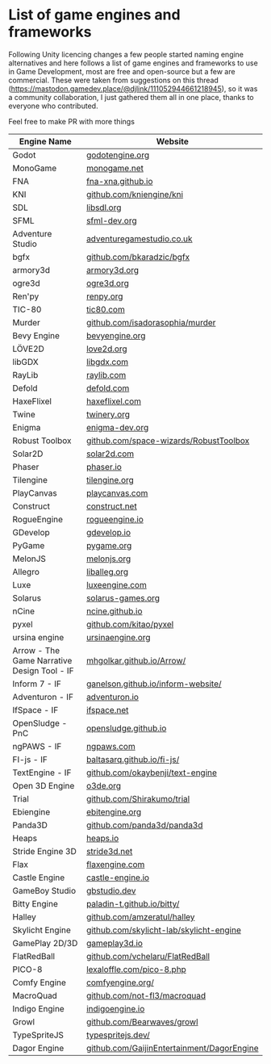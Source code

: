 # List of game engines and frameworks

Following Unity licencing changes a few people started naming engine alternatives and here follows a list of game engines and frameworks to use in Game Development, most are free and open-source but a few are commercial. These were taken from suggestions on this thread (https://mastodon.gamedev.place/@djlink/111052944661218945), so it was a community collaboration, I just gathered them all in one place, thanks to everyone who contributed.  

Feel free to make PR with more things  
  
  
| Engine Name      | Website                                      |
|------------------|----------------------------------------------|
| Godot            | [godotengine.org](https://godotengine.org)    |
| MonoGame         | [monogame.net](https://www.monogame.net)     |
| FNA              | [fna-xna.github.io](https://fna-xna.github.io) |
| KNI              | [github.com/kniengine/kni](https://github.com/kniengine/kni/) |
| SDL              | [libsdl.org](https://www.libsdl.org)        |
| SFML             | [sfml-dev.org](https://www.sfml-dev.org)    |
| Adventure Studio | [adventuregamestudio.co.uk](https://www.adventuregamestudio.co.uk/) |
| bgfx             | [github.com/bkaradzic/bgfx](https://github.com/bkaradzic/bgfx) |
| armory3d         | [armory3d.org](https://armory3d.org/)      |
| ogre3d           | [ogre3d.org](https://www.ogre3d.org/)        |
| Ren'py           | [renpy.org](https://www.renpy.org/)        |
| TIC-80           | [tic80.com](https://tic80.com/)            |
| Murder           | [github.com/isadorasophia/murder](https://github.com/isadorasophia/murder) |
| Bevy Engine      | [bevyengine.org](https://bevyengine.org/)  |
| LÖVE2D           | [love2d.org](https://love2d.org/)          |
| libGDX           | [libgdx.com](https://libgdx.com/)          |
| RayLib           | [raylib.com](https://www.raylib.com/)      |
| Defold           | [defold.com](https://defold.com/)          |
| HaxeFlixel       | [haxeflixel.com](https://haxeflixel.com/)  |
| Twine            | [twinery.org](https://twinery.org/)        |
| Enigma           | [enigma-dev.org](https://enigma-dev.org/)  |
| Robust Toolbox   | [github.com/space-wizards/RobustToolbox](https://github.com/space-wizards/RobustToolbox) |
| Solar2D          | [solar2d.com](https://solar2d.com/)        |
| Phaser           | [phaser.io](https://phaser.io/)            |
| Tilengine        | [tilengine.org](https://www.tilengine.org/) |
| PlayCanvas       | [playcanvas.com](https://playcanvas.com/)  |
| Construct        | [construct.net](https://www.construct.net/) |
| RogueEngine      | [rogueengine.io](https://rogueengine.io/)  |
| GDevelop         | [gdevelop.io](https://gdevelop.io/)        |
| PyGame           | [pygame.org](https://www.pygame.org/)      |
| MelonJS          | [melonjs.org](https://melonjs.org/)        |
| Allegro          | [liballeg.org](https://liballeg.org/)      |
| Luxe             | [luxeengine.com](https://luxeengine.com/)  |
| Solarus          | [solarus-games.org](https://solarus-games.org/) |
| nCine           | [ncine.github.io](https://ncine.github.io/) |
| pyxel            | [github.com/kitao/pyxel](https://github.com/kitao/pyxel) |
| ursina engine    | [ursinaengine.org](https://www.ursinaengine.org/) |
| Arrow - The Game Narrative Design Tool - IF | [mhgolkar.github.io/Arrow/](https://mhgolkar.github.io/Arrow/) |
| Inform 7 - IF    | [ganelson.github.io/inform-website/](https://ganelson.github.io/inform-website/) |
| Adventuron - IF  | [adventuron.io](https://adventuron.io/)   |
| IfSpace - IF     | [ifspace.net](https://www.ifspace.net/)   |
| OpenSludge - PnC | [opensludge.github.io](https://opensludge.github.io/) |
| ngPAWS - IF      | [ngpaws.com](https://ngpaws.com/)         |
| FI-js - IF       | [baltasarq.github.io/fi-js/](http://baltasarq.github.io/fi-js/) |
| TextEngine - IF  | [github.com/okaybenji/text-engine](https://github.com/okaybenji/text-engine) |
| Open 3D Engine   | [o3de.org](https://o3de.org/)             |
| Trial            | [github.com/Shirakumo/trial](https://github.com/Shirakumo/trial) |
| Ebiengine        | [ebitengine.org](https://ebitengine.org/) |
| Panda3D          | [github.com/panda3d/panda3d](https://github.com/panda3d/panda3d) |
| Heaps            | [heaps.io](https://heaps.io/)              |
| Stride Engine 3D | [stride3d.net](https://www.stride3d.net/)  |
| Flax             | [flaxengine.com](https://flaxengine.com/)  |
| Castle Engine    | [castle-engine.io](https://castle-engine.io/) |
| GameBoy Studio   | [gbstudio.dev](https://www.gbstudio.dev/)  |
| Bitty Engine     | [paladin-t.github.io/bitty/](https://paladin-t.github.io/bitty/) |
| Halley           | [github.com/amzeratul/halley](https://github.com/amzeratul/halley) |
| Skylicht Engine  | [github.com/skylicht-lab/skylicht-engine](https://github.com/skylicht-lab/skylicht-engine) |
| GamePlay 2D/3D   | [gameplay3d.io](https://www.gameplay3d.io/) |
| FlatRedBall      | [github.com/vchelaru/FlatRedBall](https://github.com/vchelaru/FlatRedBall) |
| PICO-8           | [lexaloffle.com/pico-8.php](https://www.lexaloffle.com/pico-8.php) |
| Comfy Engine     | [comfyengine.org/](https://comfyengine.org/) |
| MacroQuad        | [github.com/not-fl3/macroquad](https://github.com/not-fl3/macroquad) |
| Indigo Engine    | [indigoengine.io](https://indigoengine.io/) |
| Growl            | [github.com/Bearwaves/growl](https://github.com/Bearwaves/growl/) |
| TypeSpriteJS     | [typespritejs.dev/](https://typespritejs.dev/) |
| Dagor Engine     | [github.com/GaijinEntertainment/DagorEngine](https://github.com/GaijinEntertainment/DagorEngine) |


